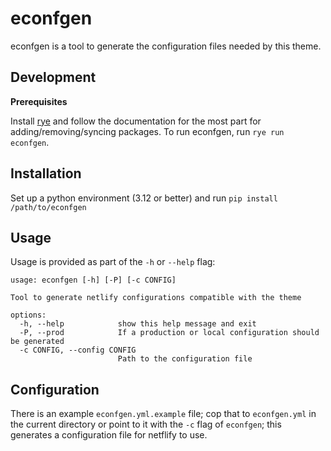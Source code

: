 # econfgen

econfgen is a tool to generate the configuration files needed by this theme.

## Development

**Prerequisites**

Install [rye](https://rye.astral.sh/) and follow the documentation for the most part for adding/removing/syncing packages. To run econfgen, run `rye run econfgen`.

## Installation

Set up a python environment (3.12 or better) and run `pip install /path/to/econfgen`

## Usage

Usage is provided as part of the `-h` or `--help` flag:

```
usage: econfgen [-h] [-P] [-c CONFIG]

Tool to generate netlify configurations compatible with the theme

options:
  -h, --help            show this help message and exit
  -P, --prod            If a production or local configuration should be generated
  -c CONFIG, --config CONFIG
                        Path to the configuration file
```

## Configuration

There is an example `econfgen.yml.example` file; cop that to `econfgen.yml` in the current directory or point to it with the `-c` flag of `econfgen`; this generates a configuration file for netflify to use.

